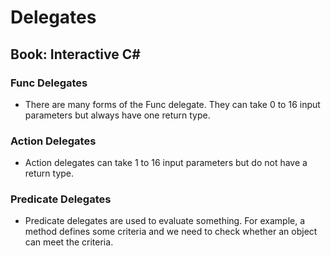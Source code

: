 # Delegates

## Book: Interactive C#

### Func Delegates

* There are many forms of the Func delegate. They can take 0 to 16 input parameters but always have one return type.
  
### Action Delegates

* Action delegates can take 1 to 16 input parameters but do not have a return type.

### Predicate Delegates

* Predicate delegates are used to evaluate something. For example, a method defines some criteria and we need to check whether an object can meet the criteria.

